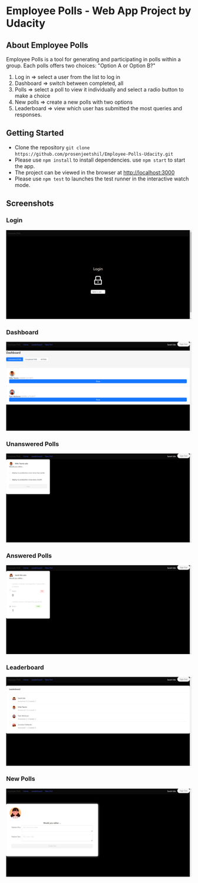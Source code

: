 # Employee Polls - Web App Project by Udacity

## About Employee Polls

Employee Polls is a tool for generating and participating in polls within a group. Each polls offers two choices: "Option A or Option B?"

1. Log in => select a user from the list to log in
2. Dashboard => switch between completed, all
3. Polls => select a poll to view it individually and select a radio button to make a choice
4. New polls => create a new polls with two options
5. Leaderboard => view which user has submitted the most queries and responses.

## Getting Started

- Clone the repository `git clone https://github.com/prosenjeetshil/Employee-Polls-Udacity.git`
- Please use `npm install` to install dependencies. use `npm start` to start the app.
- The project can be viewed in the browser at [http://localhost:3000](http://localhost:3000)
- Please use `npm test` to launches the test runner in the interactive watch mode.

## Screenshots

### Login

![login](./public/images/login.png)

### Dashboard

![dashboard](./public/images/dashboard.png)

### Unanswered Polls

![unansweredpolls](./public/images/poll.png)

### Answered Polls

![answeredpolls](./public/images/completedpoll.png)

### Leaderboard

![leaderboard](./public/images/leaderboard.png)

### New Polls

![newpolls](./public/images/newpoll.png)
